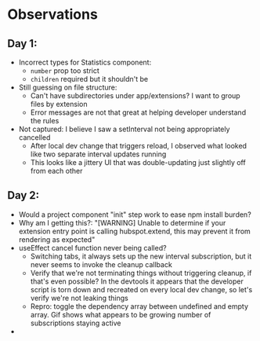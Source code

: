 # Observations

## Day 1:

- Incorrect types for Statistics component:
  - `number` prop too strict
  - `children` required but it shouldn't be
- Still guessing on file structure:
  - Can't have subdirectories under app/extensions? I want to group files by extension
  - Error messages are not that great at helping developer understand the rules
- Not captured: I believe I saw a setInterval not being appropriately cancelled
  - After local dev change that triggers reload, I observed what looked like two separate interval updates running
  - This looks like a jittery UI that was double-updating just slightly off from each other

## Day 2:

- Would a project component "init" step work to ease npm install burden?
- Why am I getting this?: "[WARNING] Unable to determine if your extension entry point is calling hubspot.extend, this may prevent it from rendering as expected"
- useEffect cancel function never being called?
  - Switching tabs, it always sets up the new interval subscription, but it never seems to invoke the cleanup callback
  - Verify that we're not terminating things without triggering cleanup, if that's even possible? In the devtools it appears that the developer script is torn down and recreated on every local dev change, so let's verify we're not leaking things
  - Repro: toggle the dependency array between undefined and empty array. Gif shows what appears to be growing number of subscriptions staying active
-
